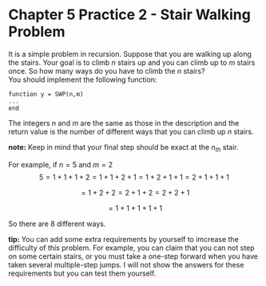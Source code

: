 # Chapter 5 Practice 2 - Stair Walking Problem  
It is a simple problem in recursion. Suppose that you are walking up along the stairs. Your goal is to climb $n$ stairs up and you can climb up to $m$ stairs once. So how many ways do you have to climb the $n$ stairs?  
You should implement the following function:  
```  
function y = SWP(n,m)  
...  
end  
```  
The integers $n$ and $m$ are the same as those in the description and the return value is the number of different ways that you can climb up $n$ stairs.  

**note:** Keep in mind that your final step should be exact at the $n_{th}$ stair.  

For example, if $n=5$ and $m=2$  $$5 = 1+1+1+2 = 1+1+2+1 = 1+2+1+1 = 2+1+1+1 $$

$$= 1+2+2 = 2+1+2 = 2+2+1$$

$$=1+1+1+1+1$$ 

So there are 8 different ways.  

**tip:** You can add some extra requirements by yourself to imcrease the difficulty of this problem. For example, you can claim that you can not step on some certain stairs, or you must take a one-step forward when you have taken several multiple-step jumps. I will not show the answers for these requirements but you can test them yourself.  
